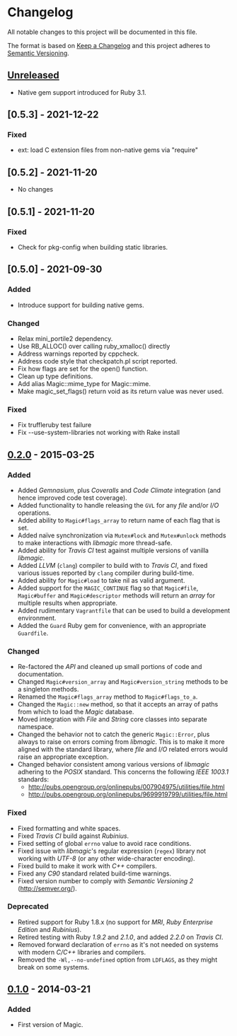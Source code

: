# Changelog

All notable changes to this project will be documented in this file.

The format is based on [Keep a Changelog](http://keepachangelog.com/en/1.0.0/)
and this project adheres to [Semantic Versioning](http://semver.org/spec/v2.0.0.html).

## [Unreleased]

- Native gem support introduced for Ruby 3.1.

## [0.5.3] - 2021-12-22

### Fixed

- ext: load C extension files from non-native gems via "require"

## [0.5.2] - 2021-11-20

- No changes

## [0.5.1] - 2021-11-20

### Fixed

- Check for pkg-config when building static libraries.

## [0.5.0] - 2021-09-30

### Added

- Introduce support for building native gems.

### Changed

- Relax mini_portile2 dependency.
- Use RB_ALLOC() over calling ruby_xmalloc() directly
- Address warnings reported by cppcheck.
- Address code style that checkpatch.pl script reported.
- Fix how flags are set for the open() function.
- Clean up type definitions.
- Add alias Magic::mime_type for Magic::mime.
 - Make magic_set_flags() return void as its return value was never used.

### Fixed

- Fix truffleruby test failure
- Fix --use-system-libraries not working with Rake install

## [0.2.0] - 2015-03-25
### Added

- Added _Gemnasium_, plus _Coveralls_ and _Code Climate_ integration (and hence improved code test coverage).
- Added functionality to handle releasing the `GVL` for any _file_ and/or _I/O_ operations.
- Added ability to `Magic#flags_array` to return name of each flag that is set.
- Added naïve synchronization via `Mutex#lock` and `Mutex#unlock` methods to make interactions with _libmagic_ more thread-safe.
- Added ability for _Travis CI_ test against multiple versions of vanilla _libmagic_.
- Added _LLVM_ (`clang`) compiler to build with to _Travis CI_, and fixed various issues reported by `clang` compiler during build-time.
- Added ability for `Magic#load` to take nil as valid argument.
- Added support for the `MAGIC_CONTINUE` flag so that `Magic#file`, `Magic#buffer` and `Magic#descriptor` methods will return an _array_ for multiple results when appropriate.
- Added rudimentary `Vagrantfile` that can be used to build a development environment.
- Added the `Guard` Ruby gem for convenience, with an appropriate `Guardfile`.

### Changed

- Re-factored the _API_ and cleaned up small portions of code and documentation.
- Changed `Magic#version_array` and `Magic#version_string` methods to be a singleton methods.
- Renamed the `Magic#flags_array` method to `Magic#flags_to_a`.
- Changed the `Magic::new` method, so that it accepts an array of paths from which to load the _Magic_ database.
- Moved integration with _File_ and _String_ core classes into separate namespace.
- Changed the behavior not to catch the generic `Magic::Error`, plus always to raise on errors coming from _libmagic_. This is to make it more aligned with the standard library, where _file_ and _I/O_ related errors would raise an appropriate exception.
- Changed behavior consistent among various versions of _libmagic_ adhering to the _POSIX_ standard. This concerns the following _IEEE 1003.1_ standards:
  - http://pubs.opengroup.org/onlinepubs/007904975/utilities/file.html
  - http://pubs.opengroup.org/onlinepubs/9699919799/utilities/file.html

### Fixed

- Fixed formatting and white spaces.
- Fixed _Travis CI_ build against _Rubinius_.
- Fixed setting of global `errno` value to avoid race conditions.
- Fixed issue with _libmagic_'s regular expression (`regex`) library not working with _UTF-8_ (or any other wide-character encoding).
- Fixed build to make it work with _C++_ compilers.
- Fixed any _C90_ standard related build-time warnings.
- Fixed version number to comply with _Semantic Versioning 2_ (http://semver.org/).

### Deprecated

- Retired support for Ruby 1.8.x (no support for _MRI_, _Ruby Enterprise Edition_ and _Rubinius_).
- Retired testing with Ruby _1.9.2_ and _2.1.0_, and added _2.2.0_ on _Travis CI_.
- Removed forward declaration of `errno` as it's not needed on systems with modern _C/C++_ libraries and compilers.
- Removed the `-Wl,--no-undefined` option from `LDFLAGS`, as they might break on some systems.

## [0.1.0] - 2014-03-21
### Added

- First version of Magic.

[Unreleased]: https://github.com/kwilczynski/ruby-magic/compare/v0.2.0...HEAD
[0.2.0]: https://github.com/kwilczynski/ruby-magic/compare/v0.1.0...v0.2.0
[0.1.0]: https://github.com/kwilczynski/ruby-magic/compare/29e6c26...v0.1.0
